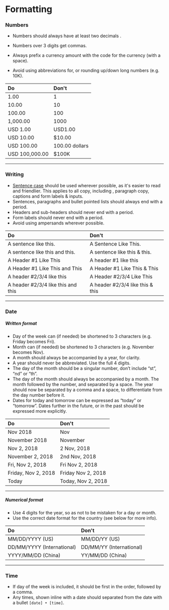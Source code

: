 # Formatting

### Numbers

* Numbers should always have at least two decimals .

* Numbers over 3 digits get commas.

* Always prefix a currency amount with the code for the currency \(with a space\).

* Avoid using abbreviations for, or rounding up/down long numbers \(e.g. 10K\).

| Do | Don't |
| :--- | :--- |
| 1.00 | 1 |
| 10.00 | 10 |
| 100.00 | 100 |
| 1,000.00 | 1000 |
| USD 1.00 | USD1.00 |
| USD 10.00 | $10.00 |
| USD 100.00 | 100.00 dollars |
| USD 100,000.00 | $100K |

---

### Writing

* [Sentence case](https://en.wikipedia.org/wiki/Letter_case#Sentence_case) should be used wherever possible, as it's easier to read and friendlier. This applies to all copy, including , paragraph copy, captions and form labels & inputs.
* Sentences, paragraphs and bullet pointed lists should always end with a period.
* Headers and sub-headers should never end with a period.
* Form labels should never end with a period.
* Avoid using ampersands wherever possible.

| Do | Don't |
| :--- | :--- |
| A sentence like this. | A Sentence Like This. |
| A sentence like this and this. | A sentence like this & this. |
| A Header \#1 Like This | A header \#1 like this |
| A Header \#1 Like This and This | A Header \#1 Like This & This |
| A header \#2/3/4 like this | A Header \#2/3/4 Like This |
| A header \#2/3/4 like this and this | A header \#2/3/4 like this & this |

---

### Date

##### Written format

* Day of the week can \(if needed\) be shortened to 3 characters \(e.g. Friday becomes Fri\).
* Month can \(if needed\) be shortened to 3 characters \(e.g. November becomes Nov\).
* A month should always be accompanied by a year, for clarity.
* A year should never be abbreviated. Use the full 4 digits.
* The day of the month should be a singular number, don’t include “st”, “nd” or “th”.
* The day of the month should always be accompanied by a month. The month followed by the number, and separated by a space. The year should now be separated by a comma and a space, to differentiate from the day number before it.
* Dates for today and tomorrow can be expressed as “today” or “tomorrow”. Dates further in the future, or in the past should be expressed more explicitly.

| Do | Don't |
| :--- | :--- |
| Nov 2018 | Nov |
| November 2018 | November |
| Nov 2, 2018 | 2 Nov, 2018 |
| November 2, 2018 | 2nd Nov, 2018 |
| Fri, Nov 2, 2018 | Fri Nov 2, 2018 |
| Friday, Nov 2, 2018 | Friday Nov 2, 2018 |
| Today | Today, Nov 2, 2018 |

---

##### Numerical format

* Use 4 digits for the year, so as not to be mistaken for a day or month.
* Use the correct date format for the country \(see below for more info\).

| Do | Don't |
| :--- | :--- |
| MM/DD/YYYY \(US\) | MM/DD/YY \(US\) |
| DD/MM/YYYY \(International\) | DD/MM/YY \(International\) |
| YYYY/MM/DD \(China\) | YY/MM/DD \(China\) |

---

### Time

* If day of the week is included, it should be first in the order, followed by a comma.
* Any times, shown inline with a date should separated from the date with a bullet `[date] • [time]`.



